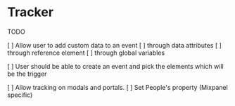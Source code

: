 # Tracker

TODO

[ ] Allow user to add custom data to an event
[ ] through data attributes
[ ] through reference element
[ ] through global variables

[ ] User should be able to create an event and pick the elements which will be the trigger

[ ] Allow tracking on modals and portals.
[ ] Set People's property (Mixpanel specific)
